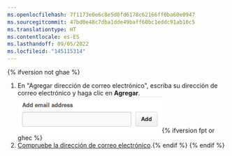 ```yaml
---
ms.openlocfilehash: 7f1173e0e6c8e5d0fd6178c62166ff0ba60e0947
ms.sourcegitcommit: 47bd0e48c7dba1dde49baff60bc1eddc91ab10c5
ms.translationtype: HT
ms.contentlocale: es-ES
ms.lasthandoff: 09/05/2022
ms.locfileid: "145115314"
---
```

{% ifversion not ghae %}
1. En "Agregar dirección de correo electrónico", escriba su dirección de correo electrónico y haga clic en **Agregar**.
   ![Botón Agregar correo electrónico](/assets/images/help/settings/add-email-address.png){% ifversion fpt or ghec %}
2. [Compruebe la dirección de correo electrónico](/articles/verifying-your-email-address).{% endif %} {% endif %}
